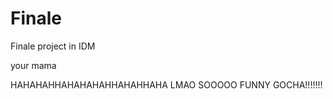 # Finale
Finale project in IDM 

your mama  










HAHAHAHHAHAHAHAHHAHAHHAHA LMAO SOOOOO FUNNY GOCHA!!!!!!!
